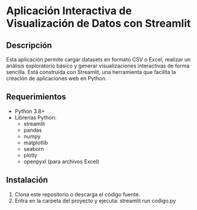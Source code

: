 # Aplicación Interactiva de Visualización de Datos con Streamlit

## Descripción
Esta aplicación permite cargar datasets en formato CSV o Excel, realizar un análisis exploratorio básico y generar visualizaciones interactivas de forma sencilla. Está construida con Streamlit, una herramienta que facilita la creación de aplicaciones web en Python.

## Requerimientos
- Python 3.8+
- Librerías Python:
  - streamlit
  - pandas
  - numpy
  - matplotlib
  - seaborn
  - plotly
  - openpyxl (para archivos Excel)

## Instalación
1. Clona este repositorio o descarga el código fuente.
2. Entra en la carpeta del proyecto y ejecuta:
   streamlit run codigo.py
